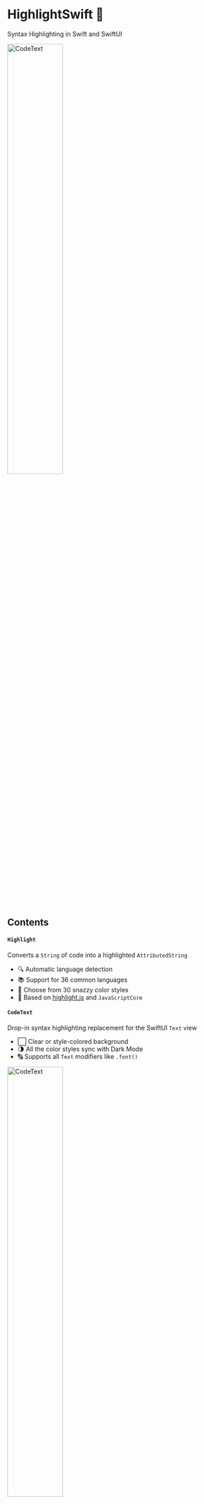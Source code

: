 # HighlightSwift 🎨

Syntax Highlighting in Swift and SwiftUI

<picture>
  <source media="(prefers-color-scheme: dark)" srcset="https://github.com/appstefan/HighlightSwift/assets/6455394/c55e9142-1c88-4b18-bb34-f454796de826">
  <source media="(prefers-color-scheme: light)" srcset="https://github.com/appstefan/HighlightSwift/assets/6455394/49b64b59-51fc-4cce-bffb-e322cb348fcc">
  <img alt="CodeText" src="https://github.com/appstefan/HighlightSwift/assets/6455394/49b64b59-51fc-4cce-bffb-e322cb348fcc" width=50% height=50%>
</picture>

## Contents

#### `Highlight`
Converts a `String` of code into a highlighted `AttributedString`
* 🔍 Automatic language detection
* 📚 Support for 36 common languages
* 🌈 Choose from 30 snazzy color styles
* 🧰 Based on [highlight.js](https://github.com/highlightjs/highlight.js) and `JavaScriptCore`

#### `CodeText`
Drop-in syntax highlighting replacement for the SwiftUI `Text` view 
* ⬜️ Clear or style-colored background
* 🌗 All the color styles sync with Dark Mode
* 🔠 Supports all `Text` modifiers like `.font()`

<picture>
  <source media="(prefers-color-scheme: dark)" srcset="https://github.com/appstefan/HighlightSwift/assets/6455394/5021a822-39f2-40bd-b1f8-2680c2382dd3">
  <source media="(prefers-color-scheme: light)" srcset="https://github.com/appstefan/HighlightSwift/assets/6455394/5ae80ec9-d121-4f20-9cad-1ee3427e8052">
  <img alt="CodeText" src="https://github.com/appstefan/HighlightSwift/assets/6455394/5ae80ec9-d121-4f20-9cad-1ee3427e8052" width=50% height=50%>
</picture>

#### `CodeCard`
Fancy interactive card to showcase the `CodeText` view
* 💬 Displays detected language
* 👆 Tap for style controls, double tap to reset

<picture>
  <source media="(prefers-color-scheme: dark)" srcset="https://github.com/appstefan/HighlightSwift/assets/6455394/c785af2a-f6e4-4589-ae4d-34c4feaa8644">
  <source media="(prefers-color-scheme: light)" srcset="https://github.com/appstefan/HighlightSwift/assets/6455394/70dc2a01-1cf1-4378-9c88-49247e92e276">
  <img alt="CodeCard" src="https://github.com/appstefan/HighlightSwift/assets/6455394/70dc2a01-1cf1-4378-9c88-49247e92e276" width=50% height=50%>
</picture>

## How to use
### `CodeText`
Create a `CodeText` view with a `String` of code:
```swift
let text: String = """
    def factorial(n):
        if n == 0:
            return 1
        else:
            return n * factorial(n-1)
    """

var body: some View {
    CodeText(text)
}
```

Use a `.font()` modifier as usual to adjust the font size and/or weight.
The design will always remain `.monospaced`:
```swift
CodeText(text)
    .font(.system(.callout, weight: .semibold))
```

Use the `style:` and `showBackground:` parameters to adjust the appearance:
```swift
CodeText(text, style: .paraiso, showBackground: true)
    .font(.body)
```

The result callback includes the detected language and other details:
```swift
CodeText(text) { result in
    let text: AttributedString = result.text
    let illegal: Bool = result.illegal
    let language: String = result.language
    let relevance: Int32 = result.relevance
    let backgroundColor: Color = result.backgroundColor
}
```

##
### `CodeCard`

Create a `CodeCard` with a `String` of code:
```swift
let text: String = """
    def factorial(n):
        if n == 0:
            return 1
        else:
            return n * factorial(n-1)
    """

var body: some View {
    CodeCard(text)
}
```

Use the `textStyle:` and `style:` parameters to adjust the initial appearance:
```swift
CodeCard(text, textStyle: .caption, style: .paraiso)
```

##
### `Highlight`

Convert a `String` of code into a syntax highlighted `AttributedString`:
```swift
let text: String = """
    def factorial(n):
        if n == 0:
            return 1
        else:
            return n * factorial(n-1)
    """
    
let result = try await Highlight.code(text)
let text: AttributedString = result.text
```

The result also includes the detected language and other details:
```swift
...
let illegal: Bool = result.illegal
let language: String = result.language
let relevance: Int32 = result.relevance
let backgroundColor: Color = result.backgroundColor
```

Use the `language:` parameter to skip automatic detection:
```swift
let highlightResult = try await Highlight.code(text, language: "swift")
```

Use the `style:` parameter to choose the style and color scheme:
```swift
let highlightStyle = HighlightStyle(.solarFlare, colorScheme: .dark)
let highlightResult = try await Highlight.code(text, style: highlightStyle)
```

## Installation

### Project

1. In Xcode, go to `File` > `Add packages...`
2. Enter `https://github.com/appstefan/highlightswift` in the field and click `Add Package`

### Package

In `Package.swift` add this repository as a dependency:
```swift
dependencies: [
    .package(url: "https://github.com/appstefan/highlightswift.git", from: "1.0.0")
],
targets: [
    .target(
        name: "YourPackageName",
        dependencies: ["HighlightSwift"]
    )
]
```

## Author

Stefan, thrower_ranges.0d@icloud.com

## License

HighlightSwift is available under the MIT license. See [LICENSE.md](/LICENSE).

Highlight.js is available under the BSD license. See [LICENSE.txt](/Sources/HighlightSwift/HighlightJS/LICENSE.txt).
